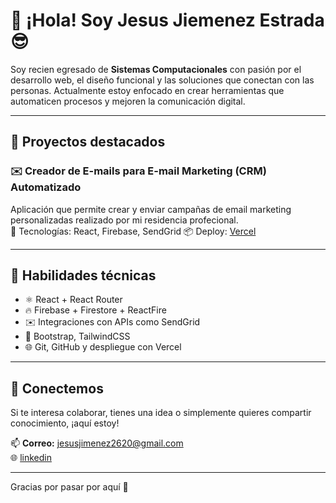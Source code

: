 # 👋 ¡Hola! Soy Jesus Jiemenez Estrada 😎

Soy recien egresado de **Sistemas Computacionales** con pasión por el desarrollo web, el diseño funcional y las soluciones que conectan con las personas. Actualmente estoy enfocado en crear herramientas que automaticen procesos y mejoren la comunicación digital.

---

## 🚀 Proyectos destacados

### ✉️ Creador de E-mails para E-mail Marketing (CRM) Automatizado
Aplicación que permite crear y enviar campañas de email marketing personalizadas realizado por mi residencia profecional.  
🔧 Tecnologías: React, Firebase, SendGrid
📦 Deploy: [Vercel](https://creador-de-e-mails-para-e-mail-marketing-crm-automatizado.vercel.app)

---

## 🧠 Habilidades técnicas

- ⚛️ React + React Router
- 🔥 Firebase + Firestore + ReactFire
- ✉️ Integraciones con APIs como SendGrid
- 🎨 Bootstrap, TailwindCSS
- 🌐 Git, GitHub y despliegue con Vercel

---

## 🤝 Conectemos

Si te interesa colaborar, tienes una idea o simplemente quieres compartir conocimiento, ¡aquí estoy!

📫 **Correo:** jesusjimenez2620@gmail.com  
🌐 [linkedin](https://www.linkedin.com/in/jesus-jimenez-estrada-5508b3340/)

---

Gracias por pasar por aquí 🙌  
